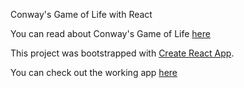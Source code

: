 Conway's Game of Life with React

You can read about Conway's Game of Life [here](https://wikipedia.org/wiki/Conway%27s_Game_of_Life)

This project was bootstrapped with [Create React App](https://github.com/facebookincubator/create-react-app).

You can check out the working app [here](https://kayd33.github.io/Game-of-Life/)
